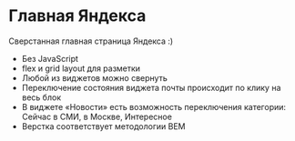 # Главная Яндекса

Сверстанная главная страница Яндекса :)

- Без JavaScript
- flex и grid layout для разметки
- Любой из виджетов можно свернуть
- Переключение состояния виджета почты происходит по клику на весь блок
- В виджете «Новости» есть возможность переключения категории: Сейчас в СМИ, в Москве, Интересное
- Верстка соответствует методологии BEM
